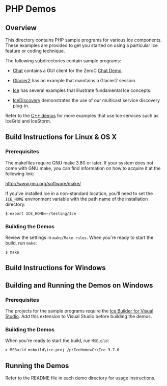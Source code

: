 # PHP Demos

## Overview

This directory contains PHP sample programs for various Ice components. These
examples are provided to get you started on using a particular Ice feature or coding
technique.

The following subdirectories contain sample programs:

- [Chat](./Chat) contains a GUI client for the ZeroC [Chat Demo][1].

- [Glacier2](./Glacier2) has an example that maintains a Glacier2 session.

- [Ice](./Ice) has several examples that illustrate fundamental Ice concepts.

- [IceDiscovery](./IceDiscovery) demonstrates the use of our multicast service
discovery plug-in.

Refer to the [C++ demos](../cpp) for more examples that use Ice services
such as IceGrid and IceStorm.

## Build Instructions for Linux & OS X

### Prerequisites

The makefiles require GNU make 3.80 or later. If your system does not come
with GNU make, you can find information on how to acquire it at the
following link:

http://www.gnu.org/software/make/

If you've installed Ice in a non-standard location, you'll need to set the
`ICE_HOME` environment variable with the path name of the
installation directory:

    $ export ICE_HOME=~/testing/Ice

### Building the Demos

Review the settings in `make/Make.rules`. When you're ready to start the build,
run `make`:

    $ make

## Build Instructions for Windows

## Building and Running the Demos on Windows

### Prerequisites

The projects for the sample programs require the [Ice Builder for Visual Studio][3].
Add this extension to Visual Studio before building the demos.

### Building the Demos

When you're ready to start the build, run `MSBuild`:

    > MSBuild msbuild\ice.proj /p:IceHome=C:\Ice-3.7.0

## Running the Demos

Refer to the README file in each demo directory for usage instructions.

[1]: https://zeroc.com/chat/index.html
[2]: http://www.microsoft.com/downloads/details.aspx?FamilyId=E6E1C3DF-A74F-4207-8586-711EBE331CDC&displaylang=en
[3]: https://github.com/zeroc-ice/ice-builder-visualstudio

